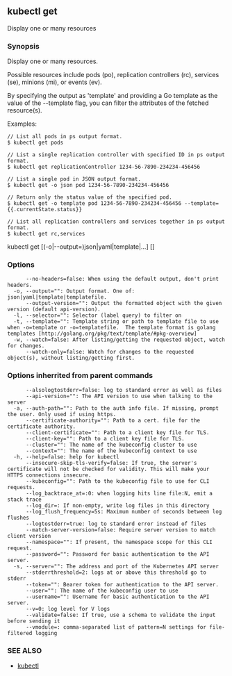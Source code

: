 ## kubectl get

Display one or many resources

### Synopsis

Display one or many resources.

Possible resources include pods (po), replication controllers (rc), services
(se), minions (mi), or events (ev).

By specifying the output as 'template' and providing a Go template as the value
of the --template flag, you can filter the attributes of the fetched resource(s).

Examples:

    // List all pods in ps output format.
    $ kubectl get pods

    // List a single replication controller with specified ID in ps output format.
    $ kubectl get replicationController 1234-56-7890-234234-456456

    // List a single pod in JSON output format.
    $ kubectl get -o json pod 1234-56-7890-234234-456456

    // Return only the status value of the specified pod.
    $ kubectl get -o template pod 1234-56-7890-234234-456456 --template={{.currentState.status}}

    // List all replication controllers and services together in ps output format.
    $ kubectl get rc,services

kubectl get [(-o|--output=)json|yaml|template|...] <resource> [<id>]

### Options

```
      --no-headers=false: When using the default output, don't print headers.
  -o, --output="": Output format. One of: json|yaml|template|templatefile.
      --output-version="": Output the formatted object with the given version (default api-version).
  -l, --selector="": Selector (label query) to filter on
  -t, --template="": Template string or path to template file to use when -o=template or -o=templatefile.  The template format is golang templates [http://golang.org/pkg/text/template/#pkg-overview]
  -w, --watch=false: After listing/getting the requested object, watch for changes.
      --watch-only=false: Watch for changes to the requested object(s), without listing/getting first.
```

### Options inherrited from parent commands

```
      --alsologtostderr=false: log to standard error as well as files
      --api-version="": The API version to use when talking to the server
  -a, --auth-path="": Path to the auth info file. If missing, prompt the user. Only used if using https.
      --certificate-authority="": Path to a cert. file for the certificate authority.
      --client-certificate="": Path to a client key file for TLS.
      --client-key="": Path to a client key file for TLS.
      --cluster="": The name of the kubeconfig cluster to use
      --context="": The name of the kubeconfig context to use
  -h, --help=false: help for kubectl
      --insecure-skip-tls-verify=false: If true, the server's certificate will not be checked for validity. This will make your HTTPS connections insecure.
      --kubeconfig="": Path to the kubeconfig file to use for CLI requests.
      --log_backtrace_at=:0: when logging hits line file:N, emit a stack trace
      --log_dir=: If non-empty, write log files in this directory
      --log_flush_frequency=5s: Maximum number of seconds between log flushes
      --logtostderr=true: log to standard error instead of files
      --match-server-version=false: Require server version to match client version
      --namespace="": If present, the namespace scope for this CLI request.
      --password="": Password for basic authentication to the API server.
  -s, --server="": The address and port of the Kubernetes API server
      --stderrthreshold=2: logs at or above this threshold go to stderr
      --token="": Bearer token for authentication to the API server.
      --user="": The name of the kubeconfig user to use
      --username="": Username for basic authentication to the API server.
      --v=0: log level for V logs
      --validate=false: If true, use a schema to validate the input before sending it
      --vmodule=: comma-separated list of pattern=N settings for file-filtered logging
```

### SEE ALSO
* [kubectl](kubectl.md)

